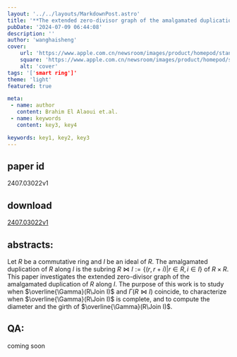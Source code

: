 ```yaml
---
layout: '../../layouts/MarkdownPost.astro'
title: '**The extended zero-divisor graph of the amalgamated duplication of a ring along an ideal**'
pubDate: '2024-07-09 06:44:08'
description: ''
author: 'wanghaisheng'
cover:
    url: 'https://www.apple.com.cn/newsroom/images/product/homepod/standard/Apple-HomePod-hero-230118_big.jpg.large_2x.jpg'
    square: 'https://www.apple.com.cn/newsroom/images/product/homepod/standard/Apple-HomePod-hero-230118_big.jpg.large_2x.jpg'
    alt: 'cover'
tags: '['smart ring']' 
theme: 'light'
featured: true

meta:
 - name: author
   content: Brahim El Alaoui et.al.
 - name: keywords
   content: key3, key4

keywords: key1, key2, key3
---
```


## paper id
2407.03022v1
## download
[2407.03022v1](http://arxiv.org/abs/2407.03022v1)
## abstracts:
Let $R$ be a commutative ring and $I$ be an ideal of $R$. The amalgamated duplication of $R$ along $I$ is the subring $R\Join I:=\{(r,r+i)| r\in R, i\in I\}$ of $R\times R$. This paper investigates the extended zero-divisor graph of the amalgamated duplication of $R$ along $I$. The purpose of this work is to study when $\overline{\Gamma}(R\Join I)$ and $\Gamma(R\Join I)$ coincide, to characterize when $\overline{\Gamma}(R\Join I)$ is complete, and to compute the diameter and the girth of $\overline{\Gamma}(R\Join I)$.
## QA:
coming soon
